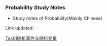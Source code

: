 ### Probability Study Notes

- Study notes of Probability(Mainly Chinese)

Link updated:

[Task1随机事件与随机变量]

[Task1随机事件与随机变量]:<>
